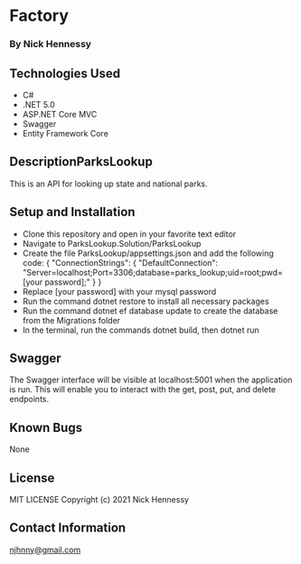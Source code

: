# Factory

### By Nick Hennessy

## Technologies Used

* C#
* .NET 5.0
* ASP.NET Core MVC
* Swagger
* Entity Framework Core

## DescriptionParksLookup
This is an API for looking up state and national parks.

## Setup and Installation
* Clone this repository and open in your favorite text editor
* Navigate to ParksLookup.Solution/ParksLookup
* Create the file ParksLookup/appsettings.json and add the following code:
{
  "ConnectionStrings": {
      "DefaultConnection": "Server=localhost;Port=3306;database=parks_lookup;uid=root;pwd=[your password];"
  }
}
* Replace [your password] with your mysql password
* Run the command dotnet restore to install all necessary packages
* Run the command dotnet ef database update to create the database from the Migrations folder
* In the terminal, run the commands dotnet build, then dotnet run
## Swagger
The Swagger interface will be visible at localhost:5001 when the application is run. This will enable you to interact with the get, post, put, and delete endpoints.
## Known Bugs
None
## License
MIT LICENSE
Copyright (c) 2021 Nick Hennessy

## Contact Information
njhnny@gmail.com